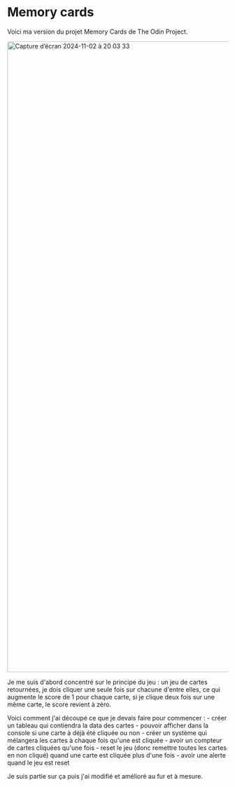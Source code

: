 # Memory cards

Voici ma version du projet Memory Cards de The Odin Project.

<img width="1440" alt="Capture d’écran 2024-11-02 à 20 03 33" src="https://github.com/user-attachments/assets/a79c40e1-473d-441d-be70-061e48eba0eb">

Je me suis d'abord concentré sur le principe du jeu : un jeu de cartes retournées, je dois cliquer une seule fois sur chacune d'entre elles, ce qui augmente le score de 1 pour chaque carte, si je clique deux fois sur une même carte, le score revient à zéro.

Voici comment j'ai découpé ce que je devais faire pour commencer : 
    - créer un tableau qui contiendra la data des cartes
    - pouvoir afficher dans la console si une carte à déjà été cliquée ou non
    - créer un système qui mélangera les cartes à chaque fois qu'une est cliquée
    - avoir un compteur de cartes cliquées qu'une fois
    - reset le jeu (donc remettre toutes les cartes en non cliqué) quand une carte est cliquée plus d'une fois
    - avoir une alerte quand le jeu est reset

Je suis partie sur ça puis j'ai modifié et amélioré au fur et à mesure.
